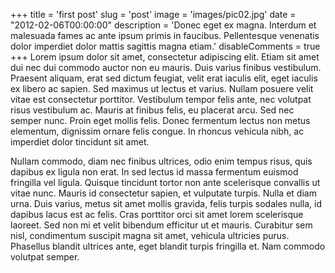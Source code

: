 +++
title = 'first post'
slug = 'post'
image = 'images/pic02.jpg'
date = "2012-02-06T00:00:00"
description = 'Donec eget ex magna. Interdum et malesuada fames ac ante ipsum primis in faucibus. Pellentesque venenatis dolor imperdiet dolor mattis sagittis magna etiam.'
disableComments = true
+++
Lorem ipsum dolor sit amet, consectetur adipiscing elit. Etiam sit amet dui nec dui commodo auctor non eu mauris. Duis
varius finibus vestibulum. Praesent aliquam, erat sed dictum feugiat, velit erat iaculis elit, eget iaculis ex libero ac
sapien. Sed maximus ut lectus et varius. Nullam posuere velit vitae est consectetur porttitor. Vestibulum tempor felis
ante, nec volutpat risus vestibulum ac. Mauris at finibus felis, eu placerat arcu. Sed nec semper nunc. Proin eget
mollis felis. Donec fermentum lectus non metus elementum, dignissim ornare felis congue. In rhoncus vehicula nibh, ac
imperdiet dolor tincidunt sit amet.

Nullam commodo, diam nec finibus ultrices, odio enim tempus risus, quis dapibus ex ligula non erat. In sed lectus id
massa fermentum euismod fringilla vel ligula. Quisque tincidunt tortor non ante scelerisque convallis ut vitae nunc.
Mauris id consectetur sapien, et vulputate turpis. Nulla et diam urna. Duis varius, metus sit amet mollis gravida, felis
turpis sodales nulla, id dapibus lacus est ac felis. Cras porttitor orci sit amet lorem scelerisque laoreet. Sed non mi
et velit bibendum efficitur ut et mauris. Curabitur sem nisl, condimentum suscipit magna sit amet, vehicula ultricies
purus. Phasellus blandit ultrices ante, eget blandit turpis fringilla et. Nam commodo volutpat semper.
